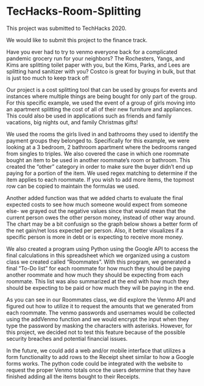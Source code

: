 # TecHacks-Room-Splitting
This project was submitted to TechHacks 2020.

  We would like to submit this project to the finance track.
  
  Have you ever had to try to venmo everyone back for a complicated pandemic grocery run for your neighbors? The Rochesters, Yangs, and Kims are splitting toilet paper with you, but the Kims, Parks, and Lees are splitting hand sanitizer with you? Costco is great for buying in bulk, but that is just too much to keep track of!
  
  Our project is a cost splitting tool that can be used by groups for events and instances where multiple things are being bought for only part of the group. For this specific example, we used the event of a group of girls moving into an apartment splitting the cost of all of their new furniture and appliances. This could also be used in applications such as friends and family vacations, big nights out, and family Christmas gifts!
  
  We used the rooms the girls lived in and bathrooms they used to identify the payment groups they belonged to. Specifically for this example, we were looking at a 3 bedroom, 2 bathroom apartment where the bedrooms ranged from singles to triples. We also covered the case in which one roommate bought an item to be used in another roommate’s room or bathroom. This created the “other” category in order to make sure the buyer didn’t end up paying for a portion of the item. We used regex matching to determine if the item applies to each roommate. If you wish to add more items, the topmost row can be copied to maintain the formulas we used.
  
  Another added function was that we added charts to evaluate the final expected costs to see how much someone would expect from someone else- we grayed out the negative values since that would mean that the current person owes the other person money, instead of other way around. The chart may be a bit confusign so the graph below shows a better form of the net gain/net loss expected per person. Also, it better visualizes if a specific person is more in debt or is expecting to receive more money.


  We also created a program using Python using the Google API to access the final calculations in this spreadsheet which we organized using a custom class we created called “Roommates”. With this program, we generated a final “To-Do list” for each roommate for how much they should be paying another roommate and how much they should be expecting from each roommate. This list was also summarized at the end with how much they should be expecting to be paid or how much they will be paying in the end.
  
  As you can see in our Roommates class, we did explore the Venmo API and figured out how to utilize it to request the amounts that we generated from each roommate. The venmo passwords and usernames would be collected using the addVenmo function and we would encrypt the input when they type the password by masking the characters with asterisks. However, for this project, we decided not to test this feature because of the possible security breaches and potential financial issues. 
 
 In the future, we could add a web and/or mobile interface that utilizes a form functionality to add rows to the Receipt sheet similar to how a Google forms works. The python code could be integrated with the website to request the proper Venmo totals once the users determine that they have finished adding all the items bought to their Receipts.

